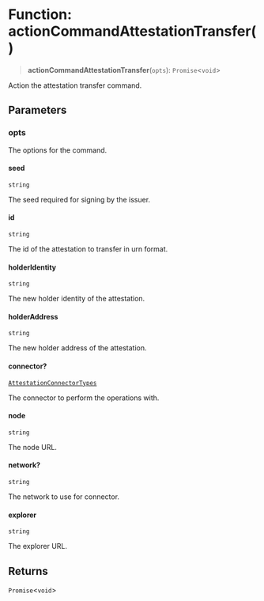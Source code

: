 # Function: actionCommandAttestationTransfer()

> **actionCommandAttestationTransfer**(`opts`): `Promise`\<`void`\>

Action the attestation transfer command.

## Parameters

### opts

The options for the command.

#### seed

`string`

The seed required for signing by the issuer.

#### id

`string`

The id of the attestation to transfer in urn format.

#### holderIdentity

`string`

The new holder identity of the attestation.

#### holderAddress

`string`

The new holder address of the attestation.

#### connector?

[`AttestationConnectorTypes`](../type-aliases/AttestationConnectorTypes.md)

The connector to perform the operations with.

#### node

`string`

The node URL.

#### network?

`string`

The network to use for connector.

#### explorer

`string`

The explorer URL.

## Returns

`Promise`\<`void`\>
